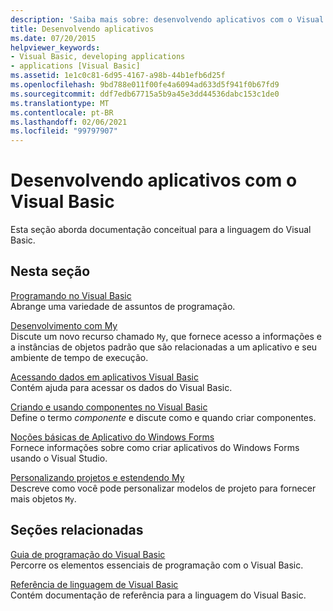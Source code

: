 ```yaml
---
description: 'Saiba mais sobre: desenvolvendo aplicativos com o Visual Basic'
title: Desenvolvendo aplicativos
ms.date: 07/20/2015
helpviewer_keywords:
- Visual Basic, developing applications
- applications [Visual Basic]
ms.assetid: 1e1c0c81-6d95-4167-a98b-44b1efb6d25f
ms.openlocfilehash: 9bd788e011f00fe4a6094ad633d5f941f0b67fd9
ms.sourcegitcommit: ddf7edb67715a5b9a45e3dd44536dabc153c1de0
ms.translationtype: MT
ms.contentlocale: pt-BR
ms.lasthandoff: 02/06/2021
ms.locfileid: "99797907"
---
```

# <a name="developing-applications-with-visual-basic"></a>Desenvolvendo aplicativos com o Visual Basic

Esta seção aborda documentação conceitual para a linguagem do Visual Basic.  
  
## <a name="in-this-section"></a>Nesta seção  

 [Programando no Visual Basic](programming/index.md)  
 Abrange uma variedade de assuntos de programação.  
  
 [Desenvolvimento com My](development-with-my/index.md)  
 Discute um novo recurso chamado `My`, que fornece acesso a informações e a instâncias de objetos padrão que são relacionadas a um aplicativo e seu ambiente de tempo de execução.  
  
 [Acessando dados em aplicativos Visual Basic](accessing-data.md)  
 Contém ajuda para acessar os dados do Visual Basic.  
  
 [Criando e usando componentes no Visual Basic](creating-and-using-components.md)  
 Define o termo *componente* e discute como e quando criar componentes.  
  
 [Noções básicas de Aplicativo do Windows Forms](windows-forms/index.md)  
 Fornece informações sobre como criar aplicativos do Windows Forms usando o Visual Studio.  
  
 [Personalizando projetos e estendendo My](customizing-extending-my/index.md)  
 Descreve como você pode personalizar modelos de projeto para fornecer mais objetos `My`.  
  
## <a name="related-sections"></a>Seções relacionadas  

 [Guia de programação do Visual Basic](../programming-guide/index.md)  
 Percorre os elementos essenciais de programação com o Visual Basic.  
  
 [Referência de linguagem de Visual Basic](../language-reference/index.md)  
 Contém documentação de referência para a linguagem do Visual Basic.
